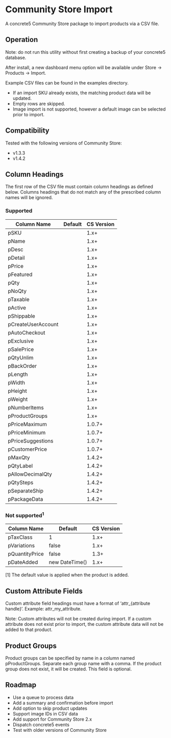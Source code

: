# Community Store Import
A concrete5 Community Store package to import products via a CSV file.

## Operation
Note: do not run this utility without first creating a backup of your concrete5 database.

After install, a new dashboard menu option will be available under Store -> Products -> Import.

Example CSV files can be found in the examples directory.

* If an import SKU already exists, the matching product data will be updated.
* Empty rows are skipped.
* Image import is not supported, however a default image can be selected prior to import.

## Compatibility

Tested with the following versions of Community Store:

* v1.3.3
* v1.4.2

## Column Headings
The first row of the CSV file must contain column headings as defined below. Columns headings that do not match any of the prescribed column names will be ignored.

### Supported
Column Name | Default | CS Version
----------- | ------- | ----------
pSKU | | 1.x+
pName | | 1.x+
pDesc | | 1.x+
pDetail | | 1.x+
pPrice | | 1.x+
pFeatured | | 1.x+
pQty | | 1.x+
pNoQty | | 1.x+
pTaxable | | 1.x+
pActive | | 1.x+
pShippable | | 1.x+
pCreateUserAccount | | 1.x+
pAutoCheckout | | 1.x+
pExclusive | | 1.x+
pSalePrice | | 1.x+
pQtyUnlim | | 1.x+
pBackOrder | | 1.x+
pLength | | 1.x+
pWidth | | 1.x+
pHeight | | 1.x+
pWeight | | 1.x+
pNumberItems | | 1.x+
pProductGroups | | 1.x+
pPriceMaximum | | 1.0.7+
pPriceMinimum | | 1.0.7+
pPriceSuggestions | | 1.0.7+
pCustomerPrice | | 1.0.7+
pMaxQty | | 1.4.2+
pQtyLabel | | 1.4.2+
pAllowDecimalQty | | 1.4.2+
pQtySteps | | 1.4.2+
pSeparateShip | | 1.4.2+
pPackageData | | 1.4.2+

### Not supported<sup>1</sup>
Column Name | Default | CS Version
----------- | ------- | ----------
pTaxClass | 1 | 1.x+
pVariations | false | 1.x+
pQuantityPrice | false | 1.3+
pDateAdded | new DateTime() | 1.x+

[1] The default value is applied when the product is added.

## Custom Attribute Fields
Custom attribute field headings must have a format of ‘attr_{attribute handle}’. Example: attr_my_attribute.

Note: Custom attributes will not be created during import. If a custom attribute does not exist prior to import, the custom attribute data will not be added to that product.

## Product Groups
Product groups can be specified by name in a column named pProductGroups. Separate each group name with a comma.  If the product group does not exist, it will be created. This field is optional.

## Roadmap
* Use a queue to process data
* Add a summary and confirmation before import
* Add option to skip product updates
* Support image IDs in CSV data
* Add support for Community Store 2.x
* Dispatch concrete5 events
* Test with older versions of Community Store

